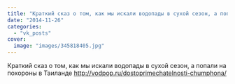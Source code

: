 ```yaml
---
title: "Краткий сказ о том, как мы искали водопады в сухой сезон, а попали на похороны в Таиланде http://vod..."
date: "2014-11-26"
categories: 
  - "vk_posts"
cover:
  image: "images/345818405.jpg"
---
```


Краткий сказ о том, как мы искали водопады в сухой сезон, а попали на похороны в Таиланде http://vodpop.ru/dostoprimechatelnosti-chumphona/
